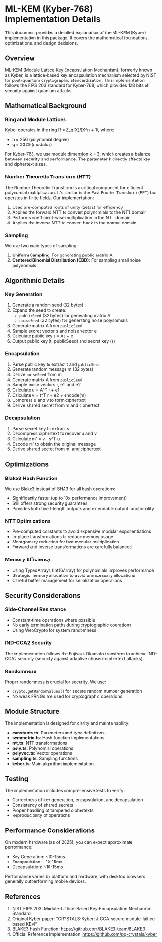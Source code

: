 # ML-KEM (Kyber-768) Implementation Details

This document provides a detailed explanation of the ML-KEM (Kyber) implementation in this package. It covers the mathematical foundations, optimizations, and design decisions.

## Overview

ML-KEM (Module Lattice Key Encapsulation Mechanism), formerly known as Kyber, is a lattice-based key encapsulation mechanism selected by NIST for post-quantum cryptographic standardization. This implementation follows the FIPS 203 standard for Kyber-768, which provides 128 bits of security against quantum attacks.

## Mathematical Background

### Ring and Module Lattices

Kyber operates in the ring R = Z_q[X]/(X^n + 1), where:
- n = 256 (polynomial degree)
- q = 3329 (modulus)

For Kyber-768, we use module dimension k = 3, which creates a balance between security and performance. The parameter k directly affects key and ciphertext sizes.

### Number Theoretic Transform (NTT)

The Number Theoretic Transform is a critical component for efficient polynomial multiplication. It's similar to the Fast Fourier Transform (FFT) but operates in finite fields. Our implementation:

1. Uses pre-computed roots of unity (zetas) for efficiency
2. Applies the forward NTT to convert polynomials to the NTT domain
3. Performs coefficient-wise multiplication in the NTT domain
4. Applies the inverse NTT to convert back to the normal domain

### Sampling

We use two main types of sampling:
1. **Uniform Sampling**: For generating public matrix A
2. **Centered Binomial Distribution (CBD)**: For sampling small noise polynomials

## Algorithmic Details

### Key Generation

1. Generate a random seed (32 bytes)
2. Expand the seed to create:
   - `publicSeed` (32 bytes) for generating matrix A
   - `noiseSeed` (32 bytes) for generating noise polynomials
3. Generate matrix A from `publicSeed`
4. Sample secret vector s and noise vector e
5. Calculate public key t = As + e
6. Output public key (t, publicSeed) and secret key (s)

### Encapsulation

1. Parse public key to extract t and `publicSeed`
2. Generate random message m (32 bytes)
3. Derive `noiseSeed` from m
4. Generate matrix A from `publicSeed`
5. Sample noise vectors r, e1, and e2
6. Calculate u = A^T r + e1
7. Calculate v = t^T r + e2 + encode(m)
8. Compress u and v to form ciphertext
9. Derive shared secret from m and ciphertext

### Decapsulation

1. Parse secret key to extract s
2. Decompress ciphertext to recover u and v
3. Calculate m' = v - s^T u
4. Decode m' to obtain the original message
5. Derive shared secret from m' and ciphertext

## Optimizations

### Blake3 Hash Function

We use Blake3 instead of SHA3 for all hash operations:
- Significantly faster (up to 10x performance improvement)
- Still offers strong security guarantees
- Provides both fixed-length outputs and extendable output functionality

### NTT Optimizations

- Pre-computed constants to avoid expensive modular exponentiations
- In-place transformations to reduce memory usage
- Montgomery reduction for fast modular multiplication
- Forward and inverse transformations are carefully balanced

### Memory Efficiency

- Using TypedArrays (Int16Array) for polynomials improves performance
- Strategic memory allocation to avoid unnecessary allocations
- Careful buffer management for serialization operations

## Security Considerations

### Side-Channel Resistance

- Constant-time operations where possible
- No early termination paths during cryptographic operations
- Using WebCrypto for system randomness

### IND-CCA2 Security

The implementation follows the Fujisaki-Okamoto transform to achieve IND-CCA2 security (security against adaptive chosen-ciphertext attacks).

### Randomness

Proper randomness is crucial for security. We use:
- `crypto.getRandomValues()` for secure random number generation
- No weak PRNGs are used for cryptographic operations

## Module Structure

The implementation is designed for clarity and maintainability:

- **constants.ts**: Parameters and type definitions
- **symmetric.ts**: Hash function implementations
- **ntt.ts**: NTT transformations
- **poly.ts**: Polynomial operations
- **polyvec.ts**: Vector operations
- **sampling.ts**: Sampling functions
- **kyber.ts**: Main algorithm implementation

## Testing

The implementation includes comprehensive tests to verify:
- Correctness of key generation, encapsulation, and decapsulation
- Consistency of shared secrets
- Proper handling of tampered ciphertexts
- Reproducibility of operations

## Performance Considerations

On modern hardware (as of 2025), you can expect approximate performance:
- Key Generation: ~10-15ms
- Encapsulation: ~10-15ms
- Decapsulation: ~10-15ms

Performance varies by platform and hardware, with desktop browsers generally outperforming mobile devices.

## References

1. NIST FIPS 203: Module-Lattice-Based Key-Encapsulation Mechanism Standard
2. Original Kyber paper: "CRYSTALS-Kyber: A CCA-secure module-lattice-based KEM"
3. BLAKE3 Hash Function: https://github.com/BLAKE3-team/BLAKE3
4. Official Reference Implementation: https://github.com/pq-crystals/kyber
